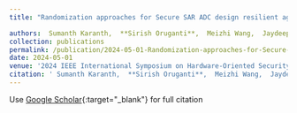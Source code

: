 ```yaml
---
title: "Randomization approaches for Secure SAR ADC design resilient against Power Side-Ch. Attacks"

authors:  Sumanth Karanth,  **Sirish Oruganti**,  Meizhi Wang,  Jaydeep Kulkarni
collection: publications
permalink: /publication/2024-05-01-Randomization-approaches-for-Secure-SAR-ADC-design-resilient-against-Power-Side-Ch-Attacks
date: 2024-05-01
venue: '2024 IEEE International Symposium on Hardware-Oriented Security and Trust (HOST)'
citation: ' Sumanth Karanth,  **Sirish Oruganti**,  Meizhi Wang,  Jaydeep Kulkarni, &quot;Randomization approaches for Secure SAR ADC design resilient against Power Side-Ch. Attacks.&quot; 2024 IEEE International Symposium on Hardware-Oriented Security and Trust (HOST), 2024.'
---
```

Use [Google Scholar](https://scholar.google.com/scholar?q=Randomization+approaches+for+Secure+SAR+ADC+design+resilient+against+Power+Side+Ch.+Attacks){:target="_blank"} for full citation